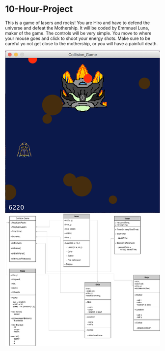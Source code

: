 # 10-Hour-Project

This is a game of lasers and rocks! You are Hiro and have to 
defend the universe and defeat the Mothership.
It will be coded by Emmnuel Luna, maker of the game.
The controls will be very simple. You move to where your mouse goes
and click to shoot your energy shots.
Make sure to be careful yo not get close to the mothership, 
or you will have a painfull death.


![GUI](https://github.com/Elun4705/10-Hour-Project/blob/master/Screen%20Shot%202018-05-21%20at%201.58.20%20PM.png)
![Diagram](https://github.com/Elun4705/10-Hour-Project/blob/master/Project.png)
